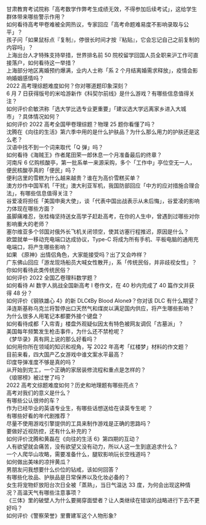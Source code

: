 甘肃教育考试院称「高考数学作弊考生成绩无效，不得参加后续考试」，这给学生群体带来哪些警示作用？  
如何看待高考甲卷难被全网热议，专家回应「高考命题难易度不影响录取与公平」？  
孩子问「如果鼠标点『复制』，停很长时间才按『粘贴』，它会忘记自己之前复制的内容吗」？  
上海出台人才特殊支持举措，世界排名前 50 院校留学回国人员全职来沪工作可直接落户，如何看待这一举措？  
上海部分地区离婚预约爆满，业内人士称「系 2 个月结离婚需求释放」，疫情会影响婚姻感情吗？  
2022 高考理综题难度如何？你对哪道题印象深刻？  
6 月 7 日获得版号的米哈游新作《科契尔前线》是什么游戏？有哪些信息值得关注？  
如何评价俞敏洪称「选大学比选专业更重要」「建议选大学远离家乡进入大城市」？具体情况如何？  
如何评价 2022 高考全国甲卷理综题？物理 25 题你看懂了吗？  
沈腾在《向往的生活》第六季中用的是什么护肤品？为什么那么用力的护肤还是这么老？  
汉语中找不到一个词来取代「Q 弹」吗？  
如何看待《海贼王》作者尾田荣一郎休息一个月准备最后的终章？  
河南斥 6 亿购核酸亭，第一批系单一来源采购，多个「工作中」亭位空无一人，便民核酸亭真的「便民」吗？  
便利店里的雪糕为什么越来越贵？谁在为高价雪糕买单？  
澳方炒作中国军机「干扰」澳大利亚军机，我国防部回应「中方的应对措施合理合法」，有哪些信息值得关注？  
谷爱凌将担任「美国申奥大使」，谈「代表中国出战表示从未后悔」，谷爱凌的影响力体现在哪些方面？  
虽脚痛难忍，张桂梅坚持送女高学子赶赴高考，在你的人生中，曾遇到过哪些对你影响重大的老师？  
塞尔维亚多个邻国对俄外长飞机关闭领空，使其访塞行程推迟，原因是什么？  
欧盟就单一移动充电端口达成协议，Type-C 将成为所有手机、平板电脑的通用充电端口，将产生哪些影响？  
如果 《原神》出情侣角色，大家能接受吗？出了又会咋样？  
广东佛山回应「游龙现场船员大喊女性散开」，系「传统民俗，并非歧视女性」？你如何看待此类传统民俗？  
如何评价 2022 全国乙卷理科数学题？  
如何看待 AI 数字人挑战全国新高考 Ⅰ 卷作文，在 40 秒内完成了 40 篇作文并获得 48 分？  
如何评价《钢铁雄心 4》的新 DLC《By Blood Alone》？你对该 DLC 有什么期望？  
泽连斯基称乌克兰将暂停出口天然气和煤炭以满足国内供应，将产生哪些影响？  
为什么很多人用笔记本都要外接个键盘？  
如何看待成都「入帘青」楼盘外观疑似因太有特色被网友调侃「古墓派」？  
美国每年频繁发生枪击事件，为什么还不禁枪呢？  
《梦华录》真有网上说的那么好看吗？  
如何用你所在领域的知识和视角，写 2022 年高考「红楼梦」材料的作文题？  
目前来看，四大国产乙女游戏中谁文案水平最高？  
印度导弹准度不够是真的吗？  
从开始到完工，一个正确的家居装修流程和重点是怎样的？  
《琅琊榜》被过誉了吗？  
2022 高考文综题难度如何？历史和地理题有哪些亮点？  
高考对我们的意义是什么？  
有哪些公认很帅的车？  
作为已经毕业的英语专业生，有哪些话想送给在读英专生呢 ？  
有哪些好看的年代剧推荐？  
尽量不使用游戏引擎提供的工具来制作游戏是正确的思路吗？  
要做好近视防控，还有什么补充的？  
如何评价沈腾和黄磊在《向往的生活  6》第四期的互动？  
人有欲望就会痛苦，没有欲望又没有动力，所以人这一生到底追求什么？  
一个人爬华山攻略，需要准备什么，腿软影响玩长空栈道吗？  
如何做出美味的凉拌黄瓜？  
男朋友问我想要什么价位的钻戒，该如何回答？  
有哪些化妆品、护肤品是日常保养以及化妆必备的？  
女生将宠物虾放阳台次日全被「蒸熟」，当日气温达 33 度，为何会出现这种情况？高温天气有哪些注意事项？  
《三体》里的破壁人为什么要揭穿面壁者？让人类继续在错误的战略进行下去不更好吗？  
如何评价《警察荣誉》里曹建军这个人物形象?  
